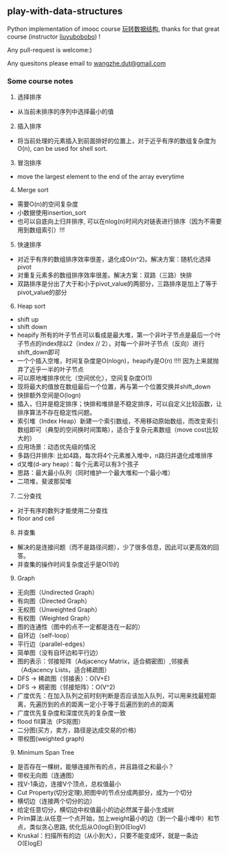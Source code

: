 ## play-with-data-structures

Python implementation of imooc course [玩转数据结构](https://coding.imooc.com/class/207.html), thanks for that great course (instructor [liuyubobobo](https://github.com/liuyubobobo)) !

Any pull-request is welcome:)

Any quesitons please email to wangzhe.dut@gmail.com


### Some course notes

1. 选择排序
- 从当前未排序的序列中选择最小的值


2. 插入排序
- 将当前处理的元素插入到前面排好的位置上，对于近乎有序的数组复杂度为O(n), can be used for shell sort.


3. 冒泡排序
- move the largest element to the end of the array everytime


4. Merge sort
- 需要O(n)的空间复杂度
- 小数据使用insertion_sort
- 也可以自底向上归并排序, 可以在nlog(n)时间内对链表进行排序（因为不需要用到数组索引）!!!


5. 快速排序
- 对近乎有序的数组排序效率很差，退化成O(n^2)。解决方案：随机化选择pivot
- 对重复元素多的数组排序效率很差。解决方案：双路（三路）快排
- 双路排序是分出了大于和小于pivot_value的两部分，三路排序是加上了等于pivot_value的部分


6. Heap sort
- shift up
- shift down
- heapify 所有的叶子节点可以看成是最大堆，第一个非叶子节点是最后一个叶子节点的index除以2（index // 2），对每一个非叶子节点（反向）进行shift_down即可
- 一个个插入空堆，时间复杂度是O(nlogn)，heapify是O(n) !!!! 因为上来就抛弃了近乎一半的叶子节点
- 可以原地堆排序优化（空间优化），空间复杂度O(1)
- 现将最大的值放在数组最后一个位置，再与第一个位置交换并shift_down
- 快排额外空间是O(logn)
- 插入，归并是稳定排序；快排和堆排是不稳定排序，可以自定义比较函数，让排序算法不存在稳定性问题。
- 索引堆（Index Heap）新建一个索引数组，不用移动原始数组，而改变索引数组即可（典型的空间换时间策略），适合于复杂元素数组（move cost比较大的）
- 应用场景：动态优先级的情况
- 多路归并排序: 比如4路，每次将4个元素推入堆中，n路归并退化成堆排序
- d叉堆(d-ary heap)：每个元素可以有3个孩子
- 思路：最大最小队列（同时维护一个最大堆和一个最小堆）
- 二项堆，斐波那契堆


7. 二分查找
- 对于有序的数列才能使用二分查找
- floor and ceil


8. 并查集
- 解决的是连接问题（而不是路径问题），少了很多信息，因此可以更高效的回答。
- 并查集的操作时间复杂度近乎是O(1)的


9. Graph
- 无向图（Undirected Graph）
- 有向图（Directed Graph）
- 无权图（Unweighted Graph）
- 有权图（Weighted Graph）
- 图的连通性（图中的点不一定都是连在一起的）
- 自环边（self-loop）
- 平行边（parallel-edges）
- 简单图（没有自环边和平行边）
- 图的表示：邻接矩阵（Adjacency Matrix，适合稠密图）,邻接表（Adjacency Lists，适合稀疏图）
- DFS -> 稀疏图（邻接表）：O(V+E)
- DFS -> 稠密图（邻接矩阵）：O(V^2)
- 广度优先：在加入队列之前时刻判断是否应该加入队列，可以用来找最短距离，先遍历到的点的距离一定小于等于后遍历到的点的距离
- 广度优先复杂度和深度优先的复杂度一致
- flood fill算法（PS抠图）
- 二分图(买方，卖方，路径是达成交易的价格)
- 带权图(weighted graph)

9. Minimum Span Tree
- 是否存在一棵树，能够连接所有的点，并且路径之和最小？
- 带权无向图（连通图）
- 找V-1条边，连接V个顶点，总权值最小
- Cut Property(切分定理),把图中的节点分成两部分，成为一个切分
- 横切边（连接两个切分的边）
- 给定任意切分，横切边中权值最小的边必然属于最小生成树
- Prim算法:从任意一个点开始，加上weight最小的边（到一个最小堆中）和节点，类似贪心思路, 优化后从O(logE)到O(ElogV)
- Kruskal：扫描所有的边（从小到大），只要不能变成环，就是一条边 O(ElogE)